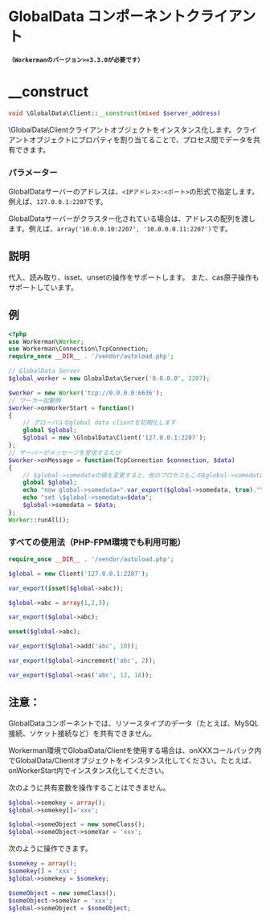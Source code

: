 # GlobalData コンポーネントクライアント
**```（Workermanのバージョン>=3.3.0が必要です）```**

# __construct
```php
void \GlobalData\Client::__construct(mixed $server_address)
```

\GlobalData\Clientクライアントオブジェクトをインスタンス化します。クライアントオブジェクトにプロパティを割り当てることで、プロセス間でデータを共有できます。

### パラメーター
GlobalDataサーバーのアドレスは、```<IPアドレス>:<ポート>```の形式で指定します。例えば、```127.0.0.1:2207```です。

GlobalDataサーバーがクラスター化されている場合は、アドレスの配列を渡します。例えば、```array('10.0.0.10:2207', '10.0.0.0.11:2207')```です。

## 説明
代入、読み取り、isset、unsetの操作をサポートします。
また、cas原子操作もサポートしています。

## 例

```php
<?php
use Workerman\Worker;
use Workerman\Connection\TcpConnection;
require_once __DIR__ . '/vendor/autoload.php';

// GlobalData Server
$global_worker = new GlobalData\Server('0.0.0.0', 2207);

$worker = new Worker('tcp://0.0.0.0:6636');
// ワーカー起動時
$worker->onWorkerStart = function()
{
    // グローバルなglobal data clientを初期化します
    global $global;
    $global = new \GlobalData\Client('127.0.0.1:2207');
};
// サーバーがメッセージを受信するたび
$worker->onMessage = function(TcpConnection $connection, $data)
{
    // $global->somedataの値を変更すると、他のプロセスもこの$global->somedataの変数を共有します
    global $global;
    echo "now global->somedata=".var_export($global->somedata, true)."\n";
    echo "set \$global->somedata=$data";
    $global->somedata = $data;
};
Worker::runAll();
```

### すべての使用法（PHP-FPM環境でも利用可能）
```php
require_once __DIR__ . '/vendor/autoload.php';

$global = new Client('127.0.0.1:2207');

var_export(isset($global->abc));

$global->abc = array(1,2,3);

var_export($global->abc);

unset($global->abc);

var_export($global->add('abc', 10));

var_export($global->increment('abc', 2));

var_export($global->cas('abc', 12, 18));
```

## 注意：
GlobalDataコンポーネントでは、リソースタイプのデータ（たとえば、MySQL接続、ソケット接続など）を共有できません。

Workerman環境でGlobalData/Clientを使用する場合は、onXXXコールバック内でGlobalData/Clientオブジェクトをインスタンス化してください。たとえば、onWorkerStart内でインスタンス化してください。

次のように共有変数を操作することはできません。
```php
$global->somekey = array();
$global->somekey[]='xxx';

$global->someObject = new someClass();
$global->someObject->someVar = 'xxx';
```
次のように操作できます。
```php
$somekey = array();
$somekey[] = 'xxx';
$global->somekey = $somekey;

$someObject = new someClass();
$someObject->someVar = 'xxx';
$global->someObject = $someObject;
```
